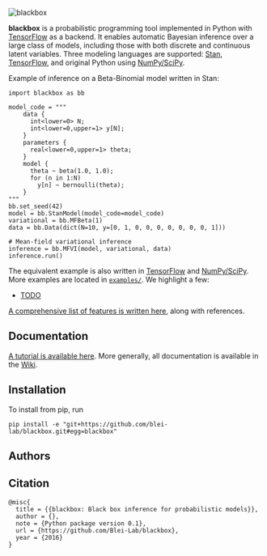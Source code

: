![blackbox](http://dustintran.com/img/blackbox_200.png)

__blackbox__ is a probabilistic programming tool implemented in Python
with [TensorFlow](https://www.tensorflow.org) as a backend. It enables
automatic Bayesian inference over a large class of models, including
those with both discrete and continuous latent variables.
Three modeling languages are supported:
[Stan](http://mc-stan.org), [TensorFlow](https://www.tensorflow.org),
and original Python using [NumPy/SciPy](http://scipy.org).

Example of inference on a Beta-Binomial model written in Stan:
```{Python}
import blackbox as bb

model_code = """
    data {
      int<lower=0> N;
      int<lower=0,upper=1> y[N];
    }
    parameters {
      real<lower=0,upper=1> theta;
    }
    model {
      theta ~ beta(1.0, 1.0);
      for (n in 1:N)
        y[n] ~ bernoulli(theta);
    }
"""
bb.set_seed(42)
model = bb.StanModel(model_code=model_code)
variational = bb.MFBeta(1)
data = bb.Data(dict(N=10, y=[0, 1, 0, 0, 0, 0, 0, 0, 0, 1]))

# Mean-field variational inference
inference = bb.MFVI(model, variational, data)
inference.run()
```
The equivalent example is also written in
[TensorFlow](examples/beta_bernoulli_tf.py) and
[NumPy/SciPy](examples/beta_bernoulli_np.py).
More examples are located in [`examples/`](examples/). We highlight a
few:

* [TODO]()

[A comprehensive list of features is written here](https://github.com/Blei-Lab/blackbox/wiki), along with references.

## Documentation

[A tutorial is available here](https://github.com/Blei-Lab/blackbox/wiki/Tutorial).
More generally, all documentation is available in the [Wiki](https://github.com/Blei-Lab/blackbox/wiki).

## Installation

To install from pip, run
```{bash}
pip install -e "git+https://github.com/blei-lab/blackbox.git#egg=blackbox"
```

## Authors

## Citation

```
@misc{
  title = {{blackbox: Black box inference for probabilistic models}},
  author = {},
  note = {Python package version 0.1},
  url = {https://github.com/Blei-Lab/blackbox},
  year = {2016}
}
```
